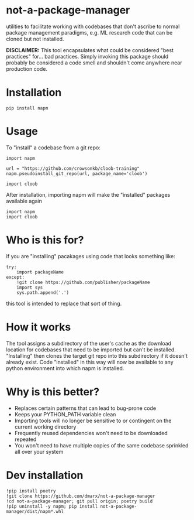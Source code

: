 # not-a-package-manager
utilities to facilitate working with codebases that don't ascribe to normal package management paradigms, e.g. ML research code that can be cloned but not installed.

**DISCLAIMER:** This tool encapsulates what could be considered "best practices" for... bad practices. Simply invoking this package should probably be considered a code smell and shouldn't come anywhere near production code.

# Installation

    pip install napm

# Usage

To "install" a codebase from a git repo:

    import napm

    url = "https://github.com/crowsonkb/cloob-training"
    napm.pseudoinstall_git_repo(url, package_name='cloob')

    import cloob

After installation, importing napm will make the "installed" packages available again

    import napm
    import cloob


# Who is this for?

If you are "installing" pacakages using code that looks something like:

    try:
        import packageName
    except:
        !git clone https://github.com/publisher/packageName
        import sys
        sys.path.append('.')

this tool is intended to replace that sort of thing.

# How it works

The tool assigns a subdirectory of the user's cache as the download location for codebases that need to be imported but can't be installed.
"Installing" then clones the target git repo into this subdirectory if it doesn't already exist. Code "installed" in this way will now be available
to any python environment into which napm is installed. 

# Why is this better?

* Replaces certain patterns that can lead to bug-prone code
* Keeps your PYTHON_PATH variable clean
* Importing tools will no longer be sensitive to or contingent on the current working directory
* Frequently reused dependencies won't need to be downloaded repeated
* You won't need to have multiple copies of the same codebase sprinkled all over your system

# Dev installation

    !pip install poetry
    !git clone https://github.com/dmarx/not-a-package-manager
    !cd not-a-package-manager; git pull origin; poetry build
    !pip uninstall -y napm; pip install not-a-package-manager/dist/napm*.whl

